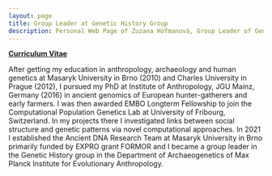 ```yaml
---
layout: page
title: Group Leader at Genetic History Group
description: Personal Web Page of Zuzana Hofmanová, Group Leader of Genetic History Group at Max Planck Institute for Evolutionary Anthropology.
---
```


**[Curriculum Vitae](files/cv.pdf)**

After getting my education in anthropology, archaeology and human genetics at Masaryk University in Brno (2010) and Charles University in Prague (2012), I pursued my PhD at Institute of Anthropology, JGU Mainz, Germany (2016) in ancient genomics of European hunter-gatherers and early farmers. I was then awarded EMBO Longterm Fellowship to join the Computational Population Genetics Lab at University of Fribourg, Switzerland. In my projects there I investigated links between social structure and genetic patterns via novel computational approaches. In 2021 I established the Ancient DNA Research Team at Masaryk University in Brno primarily funded by EXPRO grant FORMOR  and I became a group leader in the Genetic History group in the Department of Archaeogenetics of Max Planck Institute for Evolutionary Anthropology. 


